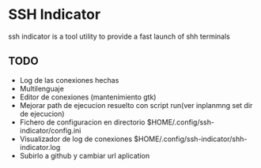 # SSH Indicator  

ssh indicator is a tool utility to provide a fast launch of shh terminals 

## TODO
* Log de las conexiones hechas
* Multilenguaje 
* Editor de conexiones (mantenimiento gtk)
* Mejorar path de ejecucion resuelto con script run(ver inplanmng set dir de ejecucion)
* Fichero de configuracion en directorio $HOME/.config/ssh-indicator/config.ini
* Visualizador de log de conexiones $HOME/.config/ssh-indicator/shh-indicator.log
* Subirlo a github y cambiar url aplication